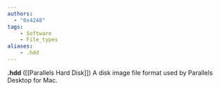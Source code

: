 ```yaml
---
authors:
  - "0x4248"
tags:
    - Software
    - File_types
aliases:
    - .hdd
---
```

**.hdd** ([[Parallels Hard Disk]]) A disk image file format used by Parallels Desktop for Mac.
